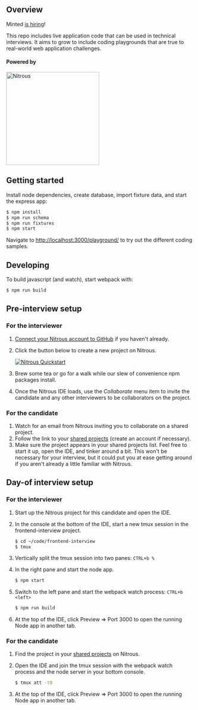 ## Overview

Minted [is hiring](http://www.minted.com/jobs)!

This repo includes live application code that can be used in technical interviews. It aims to grow to include coding playgrounds that are true to real-world web application challenges.

#### Powered by

<a href="https://www.nitrous.io/"><img src="http://i.imgur.com/4Xie4sj.png" alt="Nitrous" width="250"></a>

## Getting started

Install node dependencies, create database, import fixture data,  and start the express app:

```bash
$ npm install
$ npm run schema
$ npm run fixtures
$ npm start
```

Navigate to [http://localhost:3000/playground/](http://localhost:3000/playground/) to try out the different coding samples.

## Developing

To build javascript (and watch), start webpack with:

```bash
$ npm run build
```

## Pre-interview setup

### For the interviewer

1. [Connect your Nitrous account to GitHub](https://www.nitrous.io/app/#/dashboard/account) if you haven't already.
2. Click the button below to create a new project on Nitrous.

    [![Nitrous Quickstart](https://nitrous-image-icons.s3.amazonaws.com/quickstart.svg)](https://www.nitrous.io/quickstart?repo=git@github.com:minted/frontend-interview.git)
    
3. Brew some tea or go for a walk while our slew of convenience npm packages install.
4. Once the Nitrous IDE loads, use the _Collaborate_ menu item to invite the candidate and any other interviewers to be collaborators on the project.

### For the candidate

1. Watch for an email from Nitrous inviting you to collaborate on a shared project.
2. Follow the link to your [shared projects](https://www.nitrous.io/app/#/dashboard/shared-projects) (create an account if necessary).
3. Make sure the project appears in your shared projects list. Feel free to start it up, open the IDE, and tinker around a bit. This won't be necessary for your interview, but it could put you at ease getting around if you aren't already a little familiar with Nitrous.

## Day-of interview setup

### For the interviewer

1. Start up the Nitrous project for this candidate and open the IDE.
2. In the console at the bottom of the IDE, start a new tmux session in the frontend-interview project.

    ```bash
    $ cd ~/code/frontend-interview
    $ tmux
    ```

3. Vertically split the tmux session into two panes: `CTRL+b %`
4. In the right pane and start the node app.

    ```bash
    $ npm start
    ```

5. Switch to the left pane and start the webpack watch process: `CTRL+b <left>`

    ```bash
    $ npm run build
    ```

6. At the top of the IDE, click Preview => Port 3000 to open the running Node app in another tab.

### For the candidate

1. Find the project in your [shared projects](https://www.nitrous.io/app/#/dashboard/shared-projects) on Nitrous.
2. Open the IDE and join the tmux session with the webpack watch process and the node server in your bottom console.

    ```bash
    $ tmux att -t0
    ```

3. At the top of the IDE, click Preview => Port 3000 to open the running Node app in another tab.

